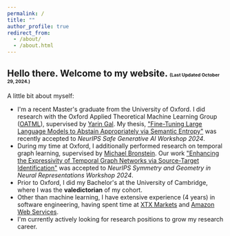 ```yaml
---
permalink: /
title: ""
author_profile: true
redirect_from: 
  - /about/
  - /about.html
---
```


## Hello there. Welcome to my website. <span style="font-size: 0.5em;"> (Last Updated October  29, 2024.)</span>

A little bit about myself:
- I'm a recent Master's graduate from the University of Oxford. I did research with the Oxford Applied Theoretical Machine Learning Group ([OATML](https://oatml.cs.ox.ac.uk/)), supervised by [Yarin Gal](https://www.cs.ox.ac.uk/people/yarin.gal/website/). My thesis, ["Fine-Tuning Large Language Models to Abstain Appropriately via Semantic Entropy"](https://arxiv.org/abs/2410.17234) was recently accepted to _NeurIPS Safe Generative AI Workshop 2024_.
- During my time at Oxford, I additionally performed research on temporal graph learning, supervised by [Michael Bronstein](https://scholar.google.co.uk/citations?user=UU3N6-UAAAAJ&hl=en). Our work ["Enhancing the Expressivity of Temporal Graph Networks via Source-Target Identification"](https://neurips.cc/virtual/2024/101413) was accepted to _NeurIPS Symmetry and Geometry in Neural Representations Workshop 2024_. 
- Prior to Oxford, I did my Bachelor's at the University of Cambridge, where I was the **valedictorian** of my cohort. 
- Other than machine learning, I have extensive experience (4 years) in software engineering, having spent time at [XTX Markets](https://www.xtxmarkets.com/) and [Amazon Web Services](https://aws.amazon.com/). 
- I'm currently actively looking for research positions to grow my research career. 